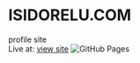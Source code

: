# ISIDORELU.COM
profile site
<br>Live at: [view site](https://isidorelu.github.io/)
![GitHub Pages](https://img.shields.io/github/deployments/isidorelu/github-pages?label=deploy&logo=github)
